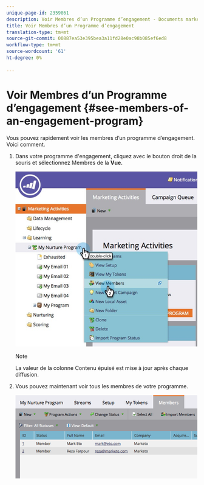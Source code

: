 ```yaml
---
unique-page-id: 2359861
description: Voir Membres d’un Programme d’engagement - Documents marketing - Documentation du produit
title: Voir Membres d’un Programme d’engagement
translation-type: tm+mt
source-git-commit: 00887ea53e395bea3a11fd28e0ac98b085ef6ed8
workflow-type: tm+mt
source-wordcount: '61'
ht-degree: 0%

---
```



# Voir Membres d’un Programme d’engagement {#see-members-of-an-engagement-program}

Vous pouvez rapidement voir les membres d’un programme d’engagement. Voici comment.

1. Dans votre programme d&#39;engagement, cliquez avec le bouton droit de la souris et sélectionnez Membres de la **Vue.**

   ![](assets/membersofengagement.jpg)

   >[!NOTE]
   >
   >La valeur de la colonne Contenu [](../../../../product-docs/email-marketing/drip-nurturing/creating-an-engagement-program/understanding-engagement-programs.md) épuisé est mise à jour après chaque diffusion.

1. Vous pouvez maintenant voir tous les membres de votre programme.

   ![](assets/image2014-9-15-17-3a17-3a26.png)

